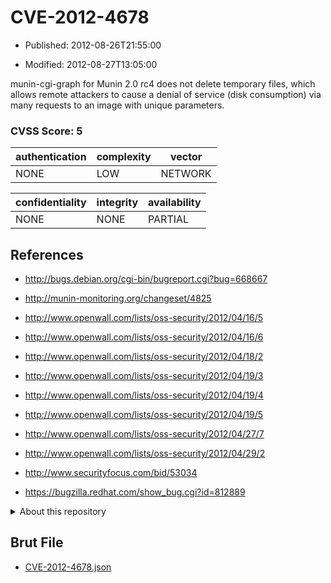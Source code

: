 # CVE-2012-4678

- Published: 2012-08-26T21:55:00

- Modified: 2012-08-27T13:05:00

munin-cgi-graph for Munin 2.0 rc4 does not delete temporary files, which allows remote attackers to cause a denial of service (disk consumption) via many requests to an image with unique parameters.

### CVSS Score: **5**

| authentication | complexity | vector |
| --- | --- | --- |
| NONE | LOW | NETWORK |

| confidentiality | integrity | availability |
| --- | --- | --- |
| NONE | NONE | PARTIAL |

## References

* http://bugs.debian.org/cgi-bin/bugreport.cgi?bug=668667

* http://munin-monitoring.org/changeset/4825

* http://www.openwall.com/lists/oss-security/2012/04/16/5

* http://www.openwall.com/lists/oss-security/2012/04/16/6

* http://www.openwall.com/lists/oss-security/2012/04/18/2

* http://www.openwall.com/lists/oss-security/2012/04/19/3

* http://www.openwall.com/lists/oss-security/2012/04/19/4

* http://www.openwall.com/lists/oss-security/2012/04/19/5

* http://www.openwall.com/lists/oss-security/2012/04/27/7

* http://www.openwall.com/lists/oss-security/2012/04/29/2

* http://www.securityfocus.com/bid/53034

* https://bugzilla.redhat.com/show_bug.cgi?id=812889

<details>
<summary>About this repository</summary> 

  This repository is part of the project [Live Hack CVE](https://github.com/Live-Hack-CVE). Main website can be found [www.live-hack.org](https://www.live-hack.org) 
  
  Made by [Sn0wAlice](https://github.com/Sn0wAlice) for the people that care about security and need to have a feed of the latest CVEs. Hope you enjoy it, don't forget to star the repo and follow me on [Twitter](https://twitter.com/Sn0wAlice) and [Github](https://github.com/Sn0wAlice). And that is my [personnal website](https://www.alice-snow.me/)

  - [Home Page](https://github.com/Live-Hack-CVE)
  - [Framework](https://github.com/Live-Hack-CVE/cve-framework)
  - [CVE database](https://github.com/Live-Hack-CVE/full_database)
  - [Changelog](https://github.com/Live-Hack-CVE/Changelog)
</details>

## Brut File

* [CVE-2012-4678.json](https://raw.githubusercontent.com/Live-Hack-CVE/full_database/main/cves/2012/CVE-2012-4678.json)

